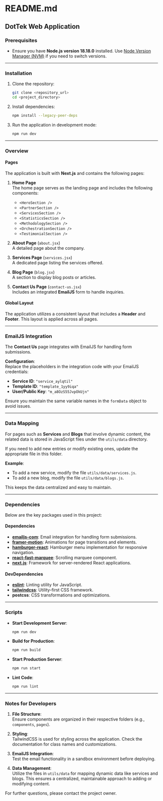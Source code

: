 # README.md

## DotTek Web Application

### Prerequisites

- Ensure you have **Node.js version 18.18.0** installed. Use [Node Version Manager (NVM)](https://github.com/nvm-sh/nvm) if you need to switch versions.

---

### Installation

1. Clone the repository:
   ```bash
   git clone <repository_url>
   cd <project_directory>
   ```

2. Install dependencies:
   ```bash
   npm install --legacy-peer-deps
   ```

3. Run the application in development mode:
   ```bash
   npm run dev
   ```

---

### Overview

#### Pages
The application is built with **Next.js** and contains the following pages:

1. **Home Page**  
   The home page serves as the landing page and includes the following components:
   - `<HeroSection />`
   - `<PartnerSection />`
   - `<ServicesSection />`
   - `<StatisticsSection />`
   - `<MethodologySection />`
   - `<OrchestrationSection />`
   - `<TestimonialSection />`

2. **About Page** (`about.jsx`)  
   A detailed page about the company.

3. **Services Page** (`services.jsx`)  
   A dedicated page listing the services offered.

4. **Blog Page** (`blog.jsx`)  
   A section to display blog posts or articles.

5. **Contact Us Page** (`contact-us.jsx`)  
   Includes an integrated **EmailJS** form to handle inquiries.

#### Global Layout
The application utilizes a consistent layout that includes a **Header** and **Footer**. This layout is applied across all pages.

---

### EmailJS Integration

The **Contact Us** page integrates with EmailJS for handling form submissions.  

**Configuration**:  
Replace the placeholders in the integration code with your EmailJS credentials:
- **Service ID**: `"service_aylqtil"`
- **Template ID**: `"template_1yy9iqa"`
- **User/Public Key**: `"m_a8OzS55JvpOkUjn"`

Ensure you maintain the same variable names in the `formData` object to avoid issues.

---

### Data Mapping

For pages such as **Services** and **Blogs** that involve dynamic content, the related data is stored in JavaScript files under the `utils/data` directory.  

If you need to add new entries or modify existing ones, update the appropriate file in this folder.  

**Example**:
- To add a new service, modify the file `utils/data/services.js`.
- To add a new blog, modify the file `utils/data/blogs.js`.

This keeps the data centralized and easy to maintain.

---

### Dependencies

Below are the key packages used in this project:

#### Dependencies
- **[emailjs-com](https://www.npmjs.com/package/emailjs-com)**: Email integration for handling form submissions.
- **[framer-motion](https://www.framer.com/motion/)**: Animations for page transitions and elements.
- **[hamburger-react](https://www.npmjs.com/package/hamburger-react)**: Hamburger menu implementation for responsive navigation.
- **[react-fast-marquee](https://www.npmjs.com/package/react-fast-marquee)**: Scrolling marquee component.
- **[next.js](https://nextjs.org/)**: Framework for server-rendered React applications.

#### DevDependencies
- **[eslint](https://eslint.org/)**: Linting utility for JavaScript.
- **[tailwindcss](https://tailwindcss.com/)**: Utility-first CSS framework.
- **postcss**: CSS transformations and optimizations.

---

### Scripts

- **Start Development Server**:
  ```bash
  npm run dev
  ```
- **Build for Production**:
  ```bash
  npm run build
  ```
- **Start Production Server**:
  ```bash
  npm run start
  ```
- **Lint Code**:
  ```bash
  npm run lint
  ```

---

### Notes for Developers

1. **File Structure**:  
   Ensure components are organized in their respective folders (e.g., `components`, `pages`).

2. **Styling**:  
   TailwindCSS is used for styling across the application. Check the documentation for class names and customizations.

3. **EmailJS Integration**:  
   Test the email functionality in a sandbox environment before deploying.

4. **Data Management**:  
   Utilize the files in `utils/data` for mapping dynamic data like services and blogs. This ensures a centralized, maintainable approach to adding or modifying content.

For further questions, please contact the project owner.